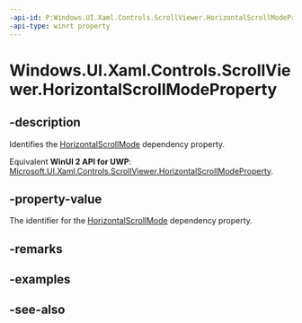 ```yaml
---
-api-id: P:Windows.UI.Xaml.Controls.ScrollViewer.HorizontalScrollModeProperty
-api-type: winrt property
---
```


<!-- Property syntax
public Windows.UI.Xaml.DependencyProperty HorizontalScrollModeProperty { get; }
-->

# Windows.UI.Xaml.Controls.ScrollViewer.HorizontalScrollModeProperty

## -description
Identifies the [HorizontalScrollMode](scrollviewer_horizontalscrollmode.md) dependency property.

Equivalent **WinUI 2 API for UWP**: [Microsoft.UI.Xaml.Controls.ScrollViewer.HorizontalScrollModeProperty](/windows/winui/api/microsoft.ui.xaml.controls.scrollviewer.horizontalscrollmodeproperty).

## -property-value
The identifier for the [HorizontalScrollMode](scrollviewer_horizontalscrollmode.md) dependency property.

## -remarks

## -examples

## -see-also
